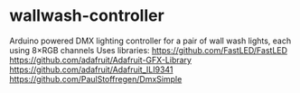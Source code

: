 # wallwash-controller
Arduino powered DMX lighting controller for a pair of wall wash lights, each using 8×RGB channels
Uses libraries:
  https://github.com/FastLED/FastLED
  https://github.com/adafruit/Adafruit-GFX-Library
  https://github.com/adafruit/Adafruit_ILI9341
  https://github.com/PaulStoffregen/DmxSimple
